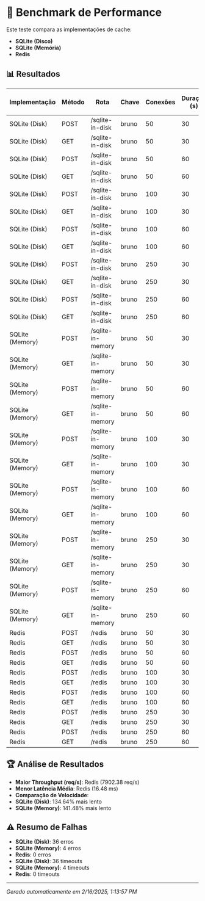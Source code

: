 # 🚀 Benchmark de Performance

Este teste compara as implementações de cache:

- **SQLite (Disco)**
- **SQLite (Memória)**
- **Redis**

## 📊 Resultados

| Implementação | Método | Rota               | Chave | Conexões | Duração (s) | Req/s  | Latência Média (ms) | p99 (ms) | Erros | Timeouts |
|--------------|--------|--------------------|-------|----------|-------------|--------|---------------------|----------|-------|----------|
| SQLite (Disk) | POST | /sqlite-in-disk | bruno | 50 | 30 | 2845.87 | 17.07 | 37.00 | 0 | 0 |
| SQLite (Disk) | GET | /sqlite-in-disk | bruno | 50 | 30 | 4816.87 | 9.86 | 22.00 | 0 | 0 |
| SQLite (Disk) | POST | /sqlite-in-disk | bruno | 50 | 60 | 3038.75 | 15.95 | 32.00 | 0 | 0 |
| SQLite (Disk) | GET | /sqlite-in-disk | bruno | 50 | 60 | 4661.77 | 10.21 | 22.00 | 0 | 0 |
| SQLite (Disk) | POST | /sqlite-in-disk | bruno | 100 | 30 | 3147.67 | 31.26 | 57.00 | 0 | 0 |
| SQLite (Disk) | GET | /sqlite-in-disk | bruno | 100 | 30 | 4892.30 | 19.94 | 39.00 | 0 | 0 |
| SQLite (Disk) | POST | /sqlite-in-disk | bruno | 100 | 60 | 2324.04 | 42.52 | 90.00 | 0 | 0 |
| SQLite (Disk) | GET | /sqlite-in-disk | bruno | 100 | 60 | 3787.44 | 25.90 | 49.00 | 0 | 0 |
| SQLite (Disk) | POST | /sqlite-in-disk | bruno | 250 | 30 | 1816.90 | 136.88 | 243.00 | 0 | 0 |
| SQLite (Disk) | GET | /sqlite-in-disk | bruno | 250 | 30 | 3493.80 | 71.05 | 146.00 | 0 | 0 |
| SQLite (Disk) | POST | /sqlite-in-disk | bruno | 250 | 60 | 2016.62 | 120.46 | 247.00 | 36 | 36 |
| SQLite (Disk) | GET | /sqlite-in-disk | bruno | 250 | 60 | 3571.70 | 69.49 | 114.00 | 0 | 0 |
| SQLite (Memory) | POST | /sqlite-in-memory | bruno | 50 | 30 | 2081.00 | 23.51 | 50.00 | 0 | 0 |
| SQLite (Memory) | GET | /sqlite-in-memory | bruno | 50 | 30 | 3814.14 | 12.60 | 31.00 | 0 | 0 |
| SQLite (Memory) | POST | /sqlite-in-memory | bruno | 50 | 60 | 3198.97 | 15.12 | 30.00 | 0 | 0 |
| SQLite (Memory) | GET | /sqlite-in-memory | bruno | 50 | 60 | 3053.82 | 15.88 | 46.00 | 0 | 0 |
| SQLite (Memory) | POST | /sqlite-in-memory | bruno | 100 | 30 | 2062.84 | 48.02 | 119.00 | 0 | 0 |
| SQLite (Memory) | GET | /sqlite-in-memory | bruno | 100 | 30 | 3838.57 | 25.54 | 64.00 | 0 | 0 |
| SQLite (Memory) | POST | /sqlite-in-memory | bruno | 100 | 60 | 1982.02 | 49.94 | 90.00 | 0 | 0 |
| SQLite (Memory) | GET | /sqlite-in-memory | bruno | 100 | 60 | 3690.67 | 26.60 | 57.00 | 0 | 0 |
| SQLite (Memory) | POST | /sqlite-in-memory | bruno | 250 | 30 | 2662.70 | 93.34 | 187.00 | 0 | 0 |
| SQLite (Memory) | GET | /sqlite-in-memory | bruno | 250 | 30 | 4661.80 | 53.13 | 88.00 | 0 | 0 |
| SQLite (Memory) | POST | /sqlite-in-memory | bruno | 250 | 60 | 2979.57 | 83.14 | 136.00 | 4 | 4 |
| SQLite (Memory) | GET | /sqlite-in-memory | bruno | 250 | 60 | 5243.30 | 47.17 | 58.00 | 0 | 0 |
| Redis | POST | /redis | bruno | 50 | 30 | 7770.60 | 5.94 | 9.00 | 0 | 0 |
| Redis | GET | /redis | bruno | 50 | 30 | 7886.07 | 5.84 | 13.00 | 0 | 0 |
| Redis | POST | /redis | bruno | 50 | 60 | 7185.10 | 6.46 | 14.00 | 0 | 0 |
| Redis | GET | /redis | bruno | 50 | 60 | 8107.67 | 5.67 | 14.00 | 0 | 0 |
| Redis | POST | /redis | bruno | 100 | 30 | 6824.14 | 14.16 | 29.00 | 0 | 0 |
| Redis | GET | /redis | bruno | 100 | 30 | 9190.87 | 10.38 | 21.00 | 0 | 0 |
| Redis | POST | /redis | bruno | 100 | 60 | 7055.47 | 13.67 | 24.00 | 0 | 0 |
| Redis | GET | /redis | bruno | 100 | 60 | 8320.80 | 11.52 | 21.00 | 0 | 0 |
| Redis | POST | /redis | bruno | 250 | 30 | 6918.27 | 35.66 | 55.00 | 0 | 0 |
| Redis | GET | /redis | bruno | 250 | 30 | 8603.47 | 28.58 | 42.00 | 0 | 0 |
| Redis | POST | /redis | bruno | 250 | 60 | 6992.94 | 35.29 | 56.00 | 0 | 0 |
| Redis | GET | /redis | bruno | 250 | 60 | 9973.17 | 24.58 | 36.00 | 0 | 0 |


## 🏆 Análise de Resultados

- **Maior Throughput (req/s)**: Redis (7902.38 req/s)
- **Menor Latência Média**: Redis (16.48 ms)
- **Comparação de Velocidade**:
- **SQLite (Disk)**: 134.64% mais lento
- **SQLite (Memory)**: 141.48% mais lento

## ⚠️ Resumo de Falhas
- **SQLite (Disk)**: 36 erros
- **SQLite (Memory)**: 4 erros
- **Redis**: 0 erros
- **SQLite (Disk)**: 36 timeouts
- **SQLite (Memory)**: 4 timeouts
- **Redis**: 0 timeouts

---

_Gerado automaticamente em 2/16/2025, 1:13:57 PM_
